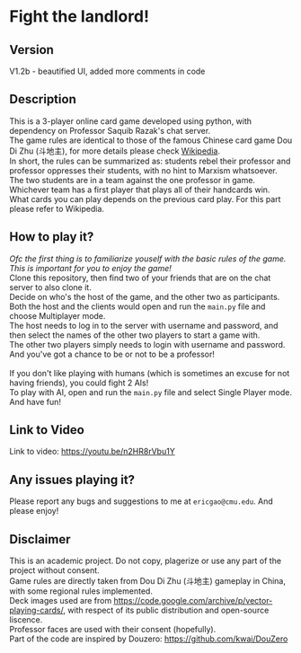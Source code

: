 # Fight the landlord!
## Version
V1.2b - beautified UI, added more comments in code
## Description
This is a 3-player online card game developed using python, with dependency on Professor Saquib Razak's chat server.\
The game rules are identical to those of the famous Chinese card game Dou Di Zhu (斗地主), for more details please check [Wikipedia](https://en.wikipedia.org/wiki/Dou_dizhu).\
In short, the rules can be summarized as: students rebel their professor and professor oppresses their students, with no hint to Marxism whatsoever.\
The two students are in a team against the one professor in game. Whichever team has a first player that plays all of their handcards win.\
What cards you can play depends on the previous card play. For this part please refer to Wikipedia.
## How to play it?
*Ofc the first thing is to familiarize youself with the basic rules of the game. This is important for you to enjoy the game!*\
Clone this repository, then find two of your friends that are on the chat server to also clone it.\
Decide on who's the host of the game, and the other two as participants.\
Both the host and the clients would open and run the ```main.py``` file and choose Multiplayer mode.\
The host needs to log in to the server with username and password, and then select the names of the other two players to start a game with.\
The other two players simply needs to login with username and password.\
And you've got a chance to be or not to be a professor!\
\
If you don't like playing with humans (which is sometimes an excuse for not having friends), you could fight 2 AIs!\
To play with AI, open and run the ```main.py``` file and select Single Player mode. And have fun!
## Link to Video
Link to video: https://youtu.be/n2HR8rVbu1Y
## Any issues playing it?
Please report any bugs and suggestions to me at ```ericgao@cmu.edu```.
And please enjoy!
## Disclaimer
This is an academic project. Do not copy, plagerize or use any part of the project without consent.\
Game rules are directly taken from Dou Di Zhu (斗地主) gameplay in China, with some regional rules implemented.\
Deck images used are from https://code.google.com/archive/p/vector-playing-cards/, with respect of its public distribution and open-source liscence.\
Professor faces are used with their consent (hopefully).\
Part of the code are inspired by Douzero: https://github.com/kwai/DouZero